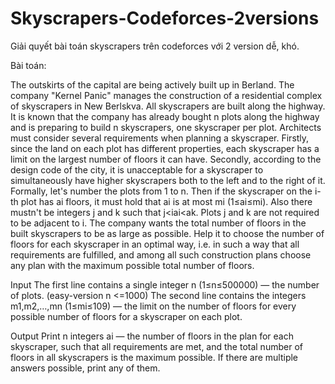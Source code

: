 # Skyscrapers-Codeforces-2versions
Giải quyết bài toán skyscrapers trên codeforces với 2 version dễ, khó.

Bài toán: 

The outskirts of the capital are being actively built up in Berland. The company "Kernel Panic" manages the construction of a residential complex of skyscrapers in New Berlskva. All skyscrapers are built along the highway. It is known that the company has already bought n plots along the highway and is preparing to build n skyscrapers, one skyscraper per plot.
Architects must consider several requirements when planning a skyscraper. Firstly, since the land on each plot has different properties, each skyscraper has a limit on the largest number of floors it can have. Secondly, according to the design code of the city, it is unacceptable for a skyscraper to simultaneously have higher skyscrapers both to the left and to the right of it.
Formally, let's number the plots from 1 to n. Then if the skyscraper on the i-th plot has ai floors, it must hold that ai is at most mi (1≤ai≤mi). Also there mustn't be integers j and k such that j<i<k and aj>ai<ak. Plots j and k are not required to be adjacent to i.
The company wants the total number of floors in the built skyscrapers to be as large as possible. Help it to choose the number of floors for each skyscraper in an optimal way, i.e. in such a way that all requirements are fulfilled, and among all such construction plans choose any plan with the maximum possible total number of floors.

Input
The first line contains a single integer n (1≤n≤500000) — the number of plots. (easy-version n <=1000)
The second line contains the integers m1,m2,…,mn (1≤mi≤109) — the limit on the number of floors for every possible number of floors for a skyscraper on each plot.

Output
Print n integers ai — the number of floors in the plan for each skyscraper, such that all requirements are met, and the total number of floors in all skyscrapers is the maximum possible.
If there are multiple answers possible, print any of them.
